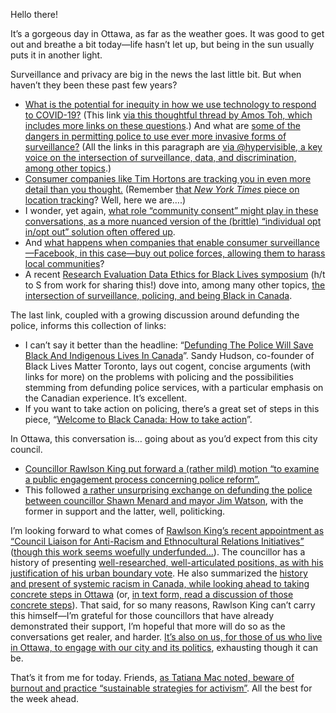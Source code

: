 Hello there!

It’s a gorgeous day in Ottawa, as far as the weather goes. It was good to get out and breathe a bit today—life hasn’t let up, but being in the sun usually puts it in another light.

Surveillance and privacy are big in the news the last little bit. But when haven’t they been these past few years?

- [What is the potential for inequity in how we use technology to respond to COVID-19?](https://www.lawfareblog.com/importance-equity-contact-tracing) (This link [via this thoughtful thread by Amos Toh, which includes more links on these questions](https://twitter.com/AmosToh/status/1268665033149513731).) And what are [some of the dangers in permitting police to use ever more invasive forms of surveillance?](https://theconversation.com/high-tech-surveillance-amplifies-police-bias-and-overreach-140225)   (All the links in this paragraph are [via @hypervisible, a key voice on the intersection of surveillance, data, and discrimination, among other topics](https://twitter.com/hypervisible).)
- [Consumer companies like Tim Hortons are tracking you in even more detail than you thought.](https://business.financialpost.com/technology/tim-hortons-app-tracking-customers-intimate-data) (Remember [that *New York Times* piece on location tracking](https://www.nytimes.com/interactive/2019/12/19/opinion/location-tracking-cell-phone.html)? Well, here we are….)
- I wonder, yet again, [what role “community consent” might play in these conversations, as a more nuanced version of the (brittle) “individual opt in/opt out” solution often offered up](http://www.jenitennison.com/2020/01/17/community-consent.html).
- And [what happens when companies that enable consumer surveillance—Facebook, in this case—buy out police forces, allowing them to harass local communities](https://www.vice.com/en_ca/article/d3akm7/how-facebook-bought-a-police-force)?
- A recent [Research Evaluation Data Ethics for Black Lives symposium](https://www.youtube.com/channel/UC7N3FAH2KKHp1oZ0OBAVAcA) (h/t to S from work for sharing this!) dove into, among many other topics, [the intersection of surveillance, policing, and being Black in Canada](https://www.youtube.com/watch?v=_IaULRMPg3o).

The last link, coupled with a growing discussion around defunding the police, informs this collection of links:

- I can’t say it better than the headline: “[Defunding The Police Will Save Black And Indigenous Lives In Canada](https://www.huffingtonpost.ca/entry/defund-police-canada-black-indigenous-lives_ca_5ed65eb2c5b6ccd7c56bdf7d)”. Sandy Hudson, co-founder of Black Lives Matter Toronto, lays out cogent, concise arguments (with links for more) on the problems with policing and the possibilities stemming from defunding police services, with a particular emphasis on the Canadian experience. It’s excellent.
- If you want to take action on policing, there’s a great set of steps in this piece, “[Welcome to Black Canada: How to take action](https://www.quakelab.ca/blog/welcome-to-black-canada-a-resource)”.

In Ottawa, this conversation is… going about as you’d expect from this city council.

- [Councillor Rawlson King put forward a (rather mild) motion “to examine a public engagement process concerning police reform”.](https://twitter.com/rawlsonking/status/1271039685641605120)
- This followed [a rather unsurprising exchange on defunding the police between councillor Shawn Menard and mayor Jim Watson](https://www.cbc.ca/news/canada/ottawa/ottawa-defund-police-conversation-1.5600123), with the former in support and the latter, well, politicking.

I’m looking forward to what comes of [Rawlson King’s recent appointment as “Council Liaison for Anti-Racism and Ethnocultural Relations Initiatives”](https://www.rideau-rockcliffe.ca/council_anti_racism_and_ethnocultural_liaison_appointment) ([though this work seems woefully underfunded...](https://twitter.com/gleegz/status/1270770624106049538)). The councillor has a history of presenting [well-researched, well-articulated positions, as with his justification of his urban boundary vote](https://www.rideau-rockcliffe.ca/urban_boundary). He also summarized the [history and present of systemic racism in Canada, while looking ahead to taking concrete steps in Ottawa](https://ottawa.ctvnews.ca/video?clipId=1970140&binId=1.1164511&playlistPageNum=1) (or, [in text form, read a discussion of those concrete steps](https://ottawacitizen.com/opinion/king-ottawa-lets-tale-concrete-steps-towards-a-more-equitable-city/wcm/ac2f4397-fb28-4a19-ad3c-f7d3e1248ebc/)). That said, for so many reasons, Rawlson King can’t carry this himself—I’m grateful for those councillors that have already demonstrated their support, I’m hopeful that more will do so as the conversations get realer, and harder. [It’s also on us, for those of us who live in Ottawa, to engage with our city and its politics](http://makingvoicescount.ca/kit/civic-engagement-kit), exhausting though it can be.

That’s it from me for today. Friends, [as Tatiana Mac noted, beware of burnout and practice “sustainable strategies for activism”](https://tatianamac.com/posts/beware-of-burnout/). All the best for the week ahead.